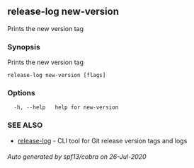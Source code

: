 ## release-log new-version

Prints the new version tag

### Synopsis

Prints the new version tag

```
release-log new-version [flags]
```

### Options

```
  -h, --help   help for new-version
```

### SEE ALSO

* [release-log](release-log.md)	 - CLI tool for Git release version tags and logs

###### Auto generated by spf13/cobra on 26-Jul-2020
